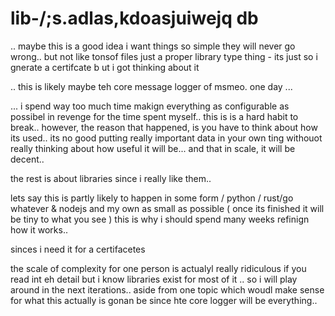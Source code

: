# lib-/;s.adlas,kdoasjuiwejq db
.. maybe this is a good idea i want things so simple they will never go wrong.. but not like tonsof files just a proper library type thing - its just so i gnerate a certifcate b ut i got thinking about it 

.. this is likely maybe teh core message logger of msmeo.  one day ... 

... i spend way too much time makign everything as configurable as possibel in revenge for the time spent myself.. this is is a hard habit to break.. however, the reason that happened, is you have to think about how its used.. its no good putting really important data in your own ting withouot really thinking about how useful it will be... and that in scale, it will be decent.. 

the rest is about libraries since i really like them.. 

lets say this is partly likely to happen in some form / python / rust/go whatever & nodejs and my own as small as possible ( once its finished it will be tiny to what you see ) this is why i should spend many weeks refinign how it works.. 

sinces i need it for a certifacetes 


the scale of complexity for one person is actualyl really ridiculous if you read int eh detail but i know libraries exist for most of it .. so i will play around in the next iterations.. aside from one topic which woudl make sense for what this actually is gonan be since hte core logger will be everything.. 
